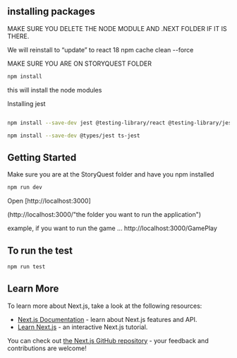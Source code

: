 ## installing packages
MAKE SURE YOU DELETE THE NODE MODULE AND .NEXT FOLDER IF IT IS THERE. 

We will reinstall to “update” to react 18
npm cache clean --force

MAKE SURE YOU ARE ON STORYQUEST FOLDER

```bash
npm install

```

this will install the node modules

Installing jest 

```bash

npm install --save-dev jest @testing-library/react @testing-library/jest-dom babel-jest @babel/preset-env @babel/preset-react identity-obj-proxy

npm install --save-dev @types/jest ts-jest

```


## Getting Started

Make sure you are at the StoryQuest folder and have you npm installed

```bash
npm run dev

```

Open [http://localhost:3000]

(http://localhost:3000/"the folder you want to run the application")

example, if you want to run the game ... http://localhost:3000/GamePlay


## To run the test

```bash
npm run test
```

## Learn More

To learn more about Next.js, take a look at the following resources:

- [Next.js Documentation](https://nextjs.org/docs) - learn about Next.js features and API.
- [Learn Next.js](https://nextjs.org/learn) - an interactive Next.js tutorial.

You can check out [the Next.js GitHub repository](https://github.com/vercel/next.js) - your feedback and contributions are welcome!




